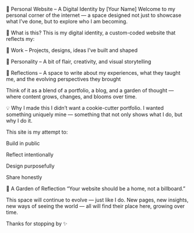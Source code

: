 🌿 Personal Website – A Digital Identity by [Your Name]
Welcome to my personal corner of the internet — a space designed not just to showcase what I’ve done, but to explore who I am becoming.

📌 What is this?
This is my digital identity, a custom-coded website that reflects my:

💼 Work – Projects, designs, ideas I’ve built and shaped

🎨 Personality – A bit of flair, creativity, and visual storytelling

🧠 Reflections – A space to write about my experiences, what they taught me, and the evolving perspectives they brought

Think of it as a blend of a portfolio, a blog, and a garden of thought — where content grows, changes, and blooms over time.

💡 Why I made this
I didn’t want a cookie-cutter portfolio.
I wanted something uniquely mine — something that not only shows what I do, but why I do it.

This site is my attempt to:

Build in public

Reflect intentionally

Design purposefully

Share honestly

🌱 A Garden of Reflection
“Your website should be a home, not a billboard.”

This space will continue to evolve — just like I do.
New pages, new insights, new ways of seeing the world — all will find their place here, growing over time.

Thanks for stopping by ✨
